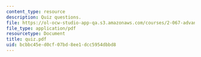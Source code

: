 ```yaml
---
content_type: resource
description: Quiz questions.
file: https://ol-ocw-studio-app-qa.s3.amazonaws.com/courses/2-067-advanced-structural-dynamics-and-acoustics-13-811-spring-2004/bcbbc45ed0cf07bd8ee1dcc5954dbbd8_quiz.pdf
file_type: application/pdf
resourcetype: Document
title: quiz.pdf
uid: bcbbc45e-d0cf-07bd-8ee1-dcc5954dbbd8
---
```

